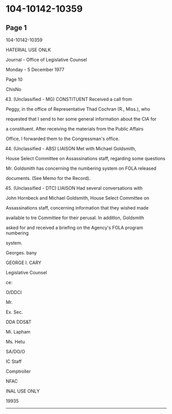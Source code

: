 # 104-10142-10359

## Page 1

104-10142-10359

HATERIAL USE ONLK

Journal - Office of Legislative Counsel

Monday - 5 December 1977

Page 10

ChisNo

43. (Unclassified - MG) CONSTITUENT Received a call from

Peggy, in the office of Representative Thad Cochran (R., Miss.), who

requested that I send to her some general information about the CIA for

a constituent. After receiving the materials from the Public Affairs

Office, I forwarded them to the Congressman's office.

44. (Unclassified - ABS) LIAISON Met with Michael Goldsmith,

House Select Committee on Assassinations staff, regarding some questions

Mr. Goldsmith has concerning the numbering system on FOLA released

documents. (See Memo for the Record).

45. (Unclassified - DTC) LIAISON Had several conversations with

John Hornbeck and Michael Goldsmith, House Select Committee on

Assassinations staff, concerning information that they wished made

available to tre Committee for their perusal. In additlon, Goldsmith

asked for and received a briefing on the Agency's FOLA program numbering

system.

Georges. bany

GEORGE I. CARY

Legislative Counsel

ce:

O/DDCI

Mr.

Ex. Sec.

DDA DDS&T

Mi. Lapham

Ms. Hetu

SA/DO/O

IC Staff

Comptroller

NFAC

INAL USE ONLY

19935

---

